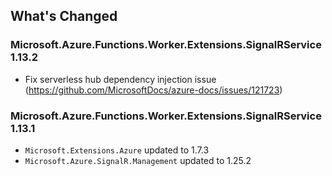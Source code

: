 ## What's Changed

<!-- Please add your release notes in the following format:
- My change description (#PR/#issue)
-->

### Microsoft.Azure.Functions.Worker.Extensions.SignalRService 1.13.2
- Fix serverless hub dependency injection issue (https://github.com/MicrosoftDocs/azure-docs/issues/121723)

### Microsoft.Azure.Functions.Worker.Extensions.SignalRService 1.13.1

- `Microsoft.Extensions.Azure` updated to 1.7.3
- `Microsoft.Azure.SignalR.Management` updated to 1.25.2
